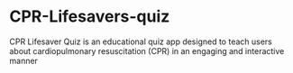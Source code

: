 # CPR-Lifesavers-quiz
CPR Lifesaver Quiz is an educational quiz app designed to teach users about cardiopulmonary resuscitation (CPR) in an engaging and interactive manner
